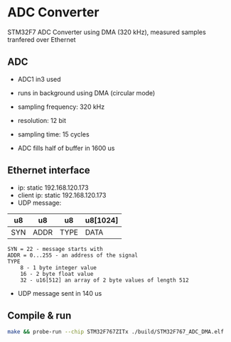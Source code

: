 # ADC Converter

STM32F7 ADC Converter using DMA (320 kHz), measured samples tranfered over Ethernet

## ADC

- ADC1 in3 used
- runs in background using DMA (circular mode)
- sampling frequency: 320 kHz
- resolution: 12 bit
- sampling time: 15 cycles

- ADC fills half of buffer in 1600 us

## Ethernet interface

- ip: static 192.168.120.173
- client ip: static 192.168.120.173
- UDP message:

| u8  | u8   | u8   | u8[1024]  |
|-----|------|------|-----------|
| SYN | ADDR | TYPE | DATA      |
    SYN = 22 - message starts with
    ADDR = 0...255 - an address of the signal
    TYPE
        8 - 1 byte integer value
        16 - 2 byte float value
        32 - u16[512] an array of 2 byte values of length 512

- UDP message sent in 140 us

## Compile & run

```bash
make && probe-run --chip STM32F767ZITx ./build/STM32F767_ADC_DMA.elf
```
